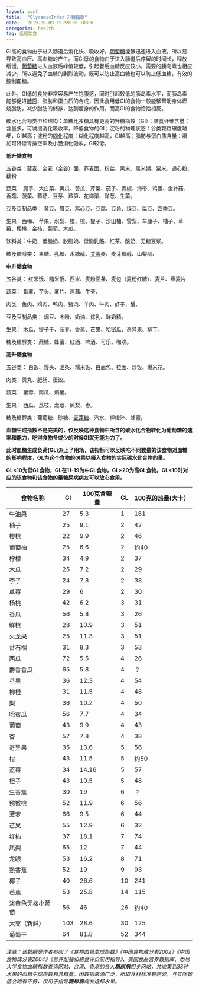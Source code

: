 ```yaml
---
layout: post
title:  "GlycemicIndex 升糖指数"
date:   2019-06-09 19:59:00 +0800
categories: health
tag: 低糖饮食
---
```


GI高的食物由于进入肠道后消化快、吸收好，[葡萄糖](https://baike.baidu.com/item/葡萄糖/318651)能够迅速进入血液，所以易导致高血压、高血糖的产生。而GI低的食物由于进入肠道后停留的时间长，释放缓慢，[葡萄糖](https://baike.baidu.com/item/葡萄糖/318651)进入血液后峰值较低，引起餐后血糖反应较小，需要的胰岛素也相应减少，所以避免了血糖的剧烈波动，既可以防止高血糖也可以防止低血糖，有效的控制血糖。

此外，GI低的食物非常容易产生饱腹感，同时引起较低的胰岛素水平，而胰岛素能够促进[糖原](https://baike.baidu.com/item/糖原)、脂肪和蛋白质的合成，因此食用低GI的食物一般能够帮助身体燃烧脂肪，减少脂肪的储存，达到瘦身的作用。而高GI的食物恰恰相反。

碳水化合物类型和结构：单糖比多糖具有更高的升糖指数（GI）；膳食纤维含量：含量多，可减缓消化吸收率，降低食物的GI；淀粉的物理状态：谷类颗粒碾度越细，GI越高；淀粉的[糊化](https://baike.baidu.com/item/糊化)程度：糊化程度越高，GI越高；脂肪与蛋白质含量：增加可降低胃排空率及小肠消化吸收，GI较低。

**低升糖食物**

五谷类：[藜麦](https://baike.baidu.com/item/藜麦)、全麦（全谷）面、荞麦面、粉丝、黑米、黑米粥、粟米、通心粉、藕粉

蔬菜： 魔芋、大白菜、黄瓜、苦瓜、芹菜、茄子、青椒、海带、鸡蛋、金针菇、香菇、菠菜、蕃茄、豆芽、芦笋、花椰菜、洋葱、生菜。

豆及豆制品类： 黄豆、眉豆、鸡心豆、豆腐、豆角、绿豆、扁豆、四季豆。

生果：西梅、 苹果、水梨、橙、桃、提子、沙田柚、雪梨、车厘子、柚子、草莓、樱桃、金桔、葡萄、木瓜。

饮料类：牛奶、低脂奶、脱脂奶、低脂乳酪、红茶、酸奶、无糖豆浆。

糖及糖醇类： 果糖、乳糖、木糖醇、[艾素](https://baike.baidu.com/item/艾素)麦、麦芽糖醇、山梨醇、

**中升糖食物**

五谷类： 红米饭、糙米饭、西米、麦粉面条、麦包（麦粉红糖）、麦片、燕麦片

蔬菜： 番薯、芋头、薯片、莲藕、牛蒡、

肉类：鱼肉、鸡肉、鸭肉、猪肉、羊肉、牛肉、虾子、蟹、

豆及豆制品类： 焗豆、冬粉、奶油、炼乳、鲜奶精。

生果： 木瓜、提子干、菠萝、香蕉、芒果、哈密瓜、奇异果、柳丁。

糖及糖醇类： 蔗糖、蜂蜜、红酒、啤酒、可乐、咖啡。

**高升糖食物**

五谷类： 白饭、馒头、油条、糯米饭、白面包、拉面、炒饭、爆米花。

肉类：贡丸、肥肠、蛋饺。

蔬菜： 薯蓉、南瓜、焗薯。

生果： 西瓜、荔枝、龙眼、凤梨、枣。

糖及糖醇类：葡萄糖、砂糖、[麦芽糖](https://baike.baidu.com/item/麦芽糖)、汽水、柳橙汁、蜂蜜。



**血糖生成指数不是完美的，仅反映这种食物中所含的碳水化合物转化为葡萄糖的速率和能力，吃得食物多或少的时候GI就无能为力了。**

**此时血糖生成负荷(GL)派上了用场，该指标可以反映吃不同数量的该食物对血糖的影响程度，GL为这个食物的GI乘以摄入食物的实际碳水化合物的量。**

**GL<10为低GL食物，GL在11-19为中GL食物，GL>20为高GL食物。GL<10时对应的该食物和该食物的量糖尿病病友可以放心食用。**



| 食物名称         | GI   | 100克含糖量 | GL   | 100克的热量(大卡） |
| ---------------- | ---- | ----------- | ---- | ------------------ |
| 牛油果           | 27   | 5.3         | 1    | 161                |
| 柚子             | 25   | 9.1         | 2    | 42                 |
| 樱桃             | 22   | 9.9         | 2    | 46                 |
| 葡萄柚           | 25   | 6.6         | 2    | 约40               |
| 柠檬             | 34   | 4.9         | 2    | 37                 |
| 木瓜             | 25   | 7.2         | 2    | 29                 |
| 李子             | 24   | 7.8         | 2    | 38                 |
| 草莓             | 29   | 6           | 2    | 30                 |
| 杨桃             | 42   | 6.2         | 3    | 31                 |
| 香瓜             | 56   | 5.8         | 3    | 26                 |
| 鲜桃             | 28   | 10.9        | 3    | 51                 |
| 火龙果           | 25   | 11.3        | 3    | 51                 |
| 番石榴           | 31   | 8.3         | 3    | 53                 |
| 西瓜             | 72   | 5.5         | 4    | 26                 |
| 麝香香瓜         | 65   | 5.8         | 4    | ？                 |
| 苹果             | 36   | 12.3        | 4    | 54                 |
| 柳橙             | 31   | 11.5        | 4    | 48                 |
| 梨               | 36   | 10.2        | 4    | 50                 |
| 哈蜜瓜           | 56   | 7.7         | 4    | 34                 |
| 葡萄             | 43   | 9.9         | 4    | 43                 |
| 杏               | 57   | 7.8         | 4    | 38                 |
| 奇异果           | 35   | 13.6        | 5    | 56                 |
| 柑               | 43   | 11.5        | 5    | 约50               |
| 蓝莓             | 34   | 14.16       | 5    | 57                 |
| 橙子             | 43   | 10.5        | 5    | 48                 |
| 生香蕉           | 30   | 19          | 6    | ？                 |
| 猕猴桃           | 52   | 11.9        | 6    | 56                 |
| 菠萝             | 66   | 9.5         | 6    | 44                 |
| 芒果             | 55   | 12.9        | 6    | 32                 |
| 红柿             | 37   | 18.1        | 7    | 74                 |
| 凤梨             | 65   | 12          | 7    | 44                 |
| 龙眼             | 53   | 16.2        | 8    | 71                 |
| 熟香蕉           | 52   | 19          | 9    | 93                 |
| 椰子             | 40   | 26.6        | 10   | 241                |
| 芭蕉             | 53   | 25.8        | 14   | 115                |
| 淡黄色无核小葡萄 | 56   | 46          | 26   | 约40               |
| 大枣（新鲜）     | 103  | 28.6        | 30   | 125                |
| 葡萄干           | 64   | 81.8        | 52   | 344                |

###### 注意：该数据是作者参阅了《食物血糖生成指数》《中国食物成分表2002》《中国食物成分表2004》《营养配餐和膳食评价实用指导》、美国食品营养数据库、悉尼大学食物血糖指数查询网站、台湾、香港的各大**糖尿病**相关网站，共收集到38种水果的血糖生成指数和含糖量。因数据来源广泛，所取食材标准有差异，与实际数值会略有不符，仅用于指导**糖尿病**病友选择水果。